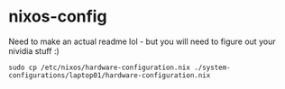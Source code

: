 # nixos-config
Need to make an actual readme lol - but you will need to figure out your nividia stuff :)
```
sudo cp /etc/nixos/hardware-configuration.nix ./system-configurations/laptop01/hardware-configuration.nix
```
